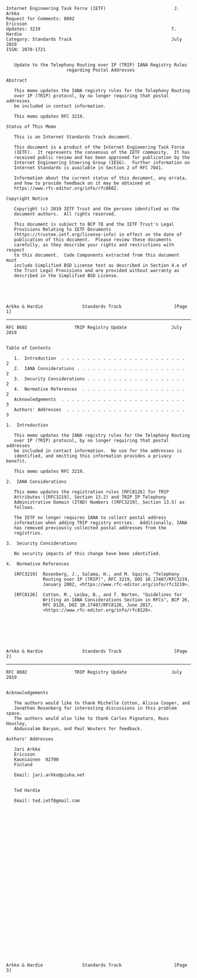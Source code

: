     Internet Engineering Task Force (IETF)                          J. Arkko
    Request for Comments: 8602                                      Ericsson
    Updates: 3219                                                  T. Hardie
    Category: Standards Track                                      July 2019
    ISSN: 2070-1721


       Update to the Telephony Routing over IP (TRIP) IANA Registry Rules
                           regarding Postal Addresses

    Abstract

       This memo updates the IANA registry rules for the Telephony Routing
       over IP (TRIP) protocol, by no longer requiring that postal addresses
       be included in contact information.

       This memo updates RFC 3219.

    Status of This Memo

       This is an Internet Standards Track document.

       This document is a product of the Internet Engineering Task Force
       (IETF).  It represents the consensus of the IETF community.  It has
       received public review and has been approved for publication by the
       Internet Engineering Steering Group (IESG).  Further information on
       Internet Standards is available in Section 2 of RFC 7841.

       Information about the current status of this document, any errata,
       and how to provide feedback on it may be obtained at
       https://www.rfc-editor.org/info/rfc8602.

    Copyright Notice

       Copyright (c) 2019 IETF Trust and the persons identified as the
       document authors.  All rights reserved.

       This document is subject to BCP 78 and the IETF Trust's Legal
       Provisions Relating to IETF Documents
       (https://trustee.ietf.org/license-info) in effect on the date of
       publication of this document.  Please review these documents
       carefully, as they describe your rights and restrictions with respect
       to this document.  Code Components extracted from this document must
       include Simplified BSD License text as described in Section 4.e of
       the Trust Legal Provisions and are provided without warranty as
       described in the Simplified BSD License.





    Arkko & Hardie               Standards Track                    [Page 1]

------------------------------------------------------------------------

``` newpage
RFC 8602                  TRIP Registry Update                 July 2019


Table of Contents

   1.  Introduction  . . . . . . . . . . . . . . . . . . . . . . . .   2
   2.  IANA Considerations . . . . . . . . . . . . . . . . . . . . .   2
   3.  Security Considerations . . . . . . . . . . . . . . . . . . .   2
   4.  Normative References  . . . . . . . . . . . . . . . . . . . .   2
   Acknowledgements  . . . . . . . . . . . . . . . . . . . . . . . .   3
   Authors' Addresses  . . . . . . . . . . . . . . . . . . . . . . .   3

1.  Introduction

   This memo updates the IANA registry rules for the Telephony Routing
   over IP (TRIP) protocol, by no longer requiring that postal addresses
   be included in contact information.  No use for the addresses is
   identified, and omitting this information provides a privacy benefit.

   This memo updates RFC 3219.

2.  IANA Considerations

   This memo updates the registration rules [RFC8126] for TRIP
   Attributes ([RFC3219], Section 13.2) and TRIP IP Telephony
   Administrative Domain (ITAD) Numbers ([RFC3219], Section 13.5) as
   follows.

   The IETF no longer requires IANA to collect postal address
   information when adding TRIP registry entries.  Additionally, IANA
   has removed previously collected postal addresses from the
   registries.

3.  Security Considerations

   No security impacts of this change have been identified.

4.  Normative References

   [RFC3219]  Rosenberg, J., Salama, H., and M. Squire, "Telephony
              Routing over IP (TRIP)", RFC 3219, DOI 10.17487/RFC3219,
              January 2002, <https://www.rfc-editor.org/info/rfc3219>.

   [RFC8126]  Cotton, M., Leiba, B., and T. Narten, "Guidelines for
              Writing an IANA Considerations Section in RFCs", BCP 26,
              RFC 8126, DOI 10.17487/RFC8126, June 2017,
              <https://www.rfc-editor.org/info/rfc8126>.







Arkko & Hardie               Standards Track                    [Page 2]
```

------------------------------------------------------------------------

``` newpage
RFC 8602                  TRIP Registry Update                 July 2019


Acknowledgements

   The authors would like to thank Michelle Cotton, Alissa Cooper, and
   Jonathan Rosenberg for interesting discussions in this problem space.
   The authors would also like to thank Carlos Pignataro, Russ Housley,
   Abdussalam Baryun, and Paul Wouters for feedback.

Authors' Addresses

   Jari Arkko
   Ericsson
   Kauniainen  02700
   Finland

   Email: jari.arkko@piuha.net


   Ted Hardie

   Email: ted.ietf@gmail.com































Arkko & Hardie               Standards Track                    [Page 3]
```
